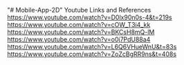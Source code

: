 "# Mobile-App-2D"
Youtube Links and References
https://www.youtube.com/watch?v=D0lx90n0s-4&t=219s
https://www.youtube.com/watch?v=cOW_T3i4_kk
https://www.youtube.com/watch?v=BKCsH8mQ-lM
https://www.youtube.com/watch?v=o0j7PdU88a4
https://www.youtube.com/watch?v=L6Q6VHueWnU&t=83s
https://www.youtube.com/watch?v=ZoZcBgRR9ns&t=408s
